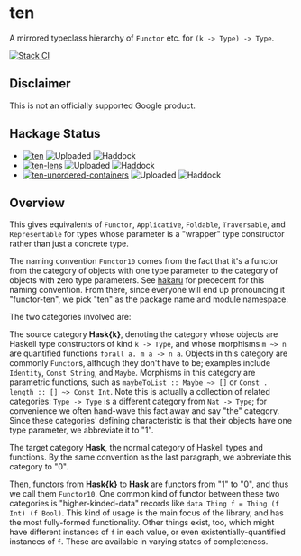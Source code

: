 # ten

A mirrored typeclass hierarchy of `Functor` etc. for `(k -> Type) -> Type`.

[![Stack CI](https://github.com/google/hs-ten/actions/workflows/stack-ci.yml/badge.svg)](https://github.com/google/hs-ten/actions/workflows/stack-ci.yml)

## Disclaimer

This is not an officially supported Google product.

## Hackage Status

* [![ten](https://badgen.net/runkit/awpr/hackage/v/ten?icon=haskell&cache=600)](https://hackage.haskell.org/package/ten)
  ![Uploaded](https://badgen.net/runkit/awpr/hackage/t/ten?cache=600)
  ![Haddock](https://badgen.net/runkit/awpr/hackage/d/ten?cache=600)
* [![ten-lens](https://badgen.net/runkit/awpr/hackage/v/ten-lens?icon=haskell&cache=600)](https://hackage.haskell.org/package/ten-lens)
  ![Uploaded](https://badgen.net/runkit/awpr/hackage/t/ten-lens?cache=600)
  ![Haddock](https://badgen.net/runkit/awpr/hackage/d/ten-lens?cache=600)
* [![ten-unordered-containers](https://badgen.net/runkit/awpr/hackage/v/ten-unordered-containers?icon=haskell&cache=600)](https://hackage.haskell.org/package/ten-unordered-containers)
  ![Uploaded](https://badgen.net/runkit/awpr/hackage/t/ten-unordered-containers?cache=600)
  ![Haddock](https://badgen.net/runkit/awpr/hackage/d/ten-unordered-containers?cache=600)

## Overview

This gives equivalents of `Functor`, `Applicative`, `Foldable`, `Traversable`,
and `Representable` for types whose parameter is a "wrapper" type constructor
rather than just a concrete type.

The naming convention `Functor10` comes from the fact that it's a functor from
the category of objects with one type parameter to the category of objects
with zero type parameters.  See [hakaru][1] for precedent for this naming
convention.  From there, since everyone will end up pronouncing it
"functor-ten", we pick "ten" as the package name and module namespace.

The two categories involved are:

The source category __Hask{k}__, denoting the category whose objects are Haskell
type constructors of kind `k -> Type`, and whose morphisms `m ~> n` are
quantified functions `forall a. m a -> n a`.  Objects in this category are
commonly `Functor`s, although they don't have to be; examples include
`Identity`, `Const String`, and `Maybe`.  Morphisms in this category are
parametric functions, such as `maybeToList :: Maybe ~> []` or
`Const . length :: [] ~> Const Int`.  Note this is actually a collection of
related categories: `Type -> Type` is a different category from `Nat -> Type`;
for convenience we often hand-wave this fact away and say "the" category.  Since
these categories' defining characteristic is that their objects have one type
parameter, we abbreviate it to "1".

The target category __Hask__, the normal category of Haskell types and
functions.  By the same convention as the last paragraph, we abbreviate this
category to "0".

Then, functors from __Hask{k}__ to __Hask__ are functors from "1" to "0", and
thus we call them `Functor10`.  One common kind of functor between these two
categories is "higher-kinded-data" records like `data Thing f = Thing (f Int) (f
Bool)`.  This kind of usage is the main focus of the library, and has the most
fully-formed functionality.  Other things exist, too, which might have different
instances of `f` in each value, or even existentially-quantified instances of
`f`.  These are available in varying states of completeness.

[1]: http://hackage.haskell.org/package/hakaru-0.4.0/docs/src/Language.Hakaru.Syntax.IClasses.html
